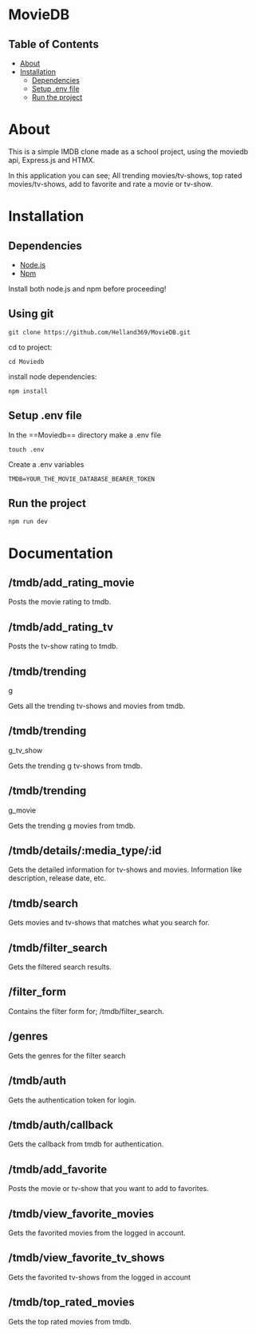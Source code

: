# MovieDB

## Table of Contents

- [About](#About)
- [Installation](#Installation)
  - [Dependencies](#Dependencies)
  - [Setup .env file](#Setup-.env-file)
  - [Run the project](#Run-the-project)

# About
This is a simple IMDB clone made as a school project, using the moviedb api, Express.js and HTMX.

In this application you can see; All trending movies/tv-shows, top rated movies/tv-shows, add to favorite and rate a movie or tv-show.

# Installation

## Dependencies

- [Node.js](https://nodejs.org/en/download)
- [Npm](https://docs.npmjs.com/downloading-and-installing-node-js-and-npm)

Install both node.js and npm before proceeding!

## Using git

```
git clone https://github.com/Helland369/MovieDB.git

```

cd to project:

```
cd Moviedb
```

install node dependencies:

```
npm install
```

## Setup .env file

In the ==Moviedb== directory make a .env file

```
touch .env
```

Create a .env variables

```
TMDB=YOUR_THE_MOVIE_DATABASE_BEARER_TOKEN
```

## Run the project

```
npm run dev
```

# Documentation

## /tmdb/add_rating_movie

Posts the movie rating to tmdb.

## /tmdb/add_rating_tv

Posts the tv-show rating to tmdb.

## /tmdb/trending
g

Gets all the trending
 tv-shows and movies from tmdb.

## /tmdb/trending
g_tv_show

Gets the trending
g tv-shows from tmdb.

## /tmdb/trending
g_movie

Gets the trending
g movies from tmdb.

## /tmdb/details/:media_type/:id

Gets the detailed information for tv-shows and movies. Information like description, release date, etc.

## /tmdb/search

Gets movies and tv-shows that matches what you search for.

## /tmdb/filter_search

Gets the filtered search results.

## /filter_form

Contains the filter form for; /tmdb/filter_search.

## /genres

Gets the genres for the filter search

## /tmdb/auth

Gets the authentication token for login.

## /tmdb/auth/callback

Gets the callback from tmdb for authentication.

## /tmdb/add_favorite

Posts the movie or tv-show that you want to add to favorites.

## /tmdb/view_favorite_movies

Gets the favorited movies from the logged in
 account.

## /tmdb/view_favorite_tv_shows

Gets the favorited tv-shows from the logged in
 account

## /tmdb/top_rated_movies

Gets the top rated movies from tmdb.


